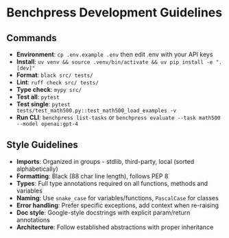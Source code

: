 # Benchpress Development Guidelines

## Commands
- **Environment**: `cp .env.example .env` then edit .env with your API keys
- **Install**: `uv venv && source .venv/bin/activate && uv pip install -e ".[dev]"`
- **Format**: `black src/ tests/`
- **Lint**: `ruff check src/ tests/`
- **Type check**: `mypy src/`
- **Test all**: `pytest`
- **Test single**: `pytest tests/test_math500.py::test_math500_load_examples -v`
- **Run CLI**: `benchpress list-tasks` or `benchpress evaluate --task math500 --model openai:gpt-4`

## Style Guidelines
- **Imports**: Organized in groups - stdlib, third-party, local (sorted alphabetically)
- **Formatting**: Black (88 char line length), follows PEP 8
- **Types**: Full type annotations required on all functions, methods and variables
- **Naming**: Use `snake_case` for variables/functions, `PascalCase` for classes
- **Error handling**: Prefer specific exceptions, add context when re-raising
- **Doc style**: Google-style docstrings with explicit param/return annotations
- **Architecture**: Follow established abstractions with proper inheritance